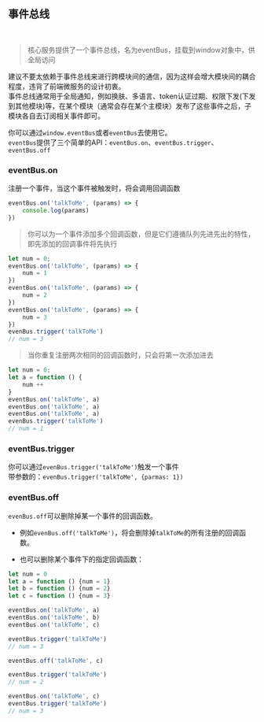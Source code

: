 ## 事件总线
<br>
<blockquote class='tip'>
    <p>核心服务提供了一个<span class='important'>事件总线</span>，名为<span class='important'>eventBus</span>，挂载到window对象中，供全局访问</p>
</blockquote>  

<span class='important'>建议不要太依赖于事件总线来进行跨模块间的通信，因为这样会增大模块间的耦合程度，违背了前端微服务的设计初衷。</span>  
事件总线通常用于全局通知，例如换肤、多语言、token认证过期、权限下发(下发到其他模块)等，在某个模块（通常会存在某个主模块）发布了这些事件之后，子模块各自去订阅相关事件即可。

你可以通过`window.eventBus`或者`eventBus`去使用它。  
`eventBus`提供了三个简单的API：`eventBus.on`、`eventBus.trigger`、`eventBus.off`  

### eventBus.on
注册一个事件，当这个事件被触发时，将会调用回调函数
```js
eventBus.on('talkToMe', (params) => {
    console.log(params)
})
```  
<blockquote class='tip'>
    <p>你可以为一个事件添加多个回调函数，但是它们遵循队列<span class='important'>先进先出</span>的特性，即先添加的回调事件将先执行</p>
</blockquote>  

```js
let num = 0;
eventBus.on('talkToMe', (params) => {
    num = 1
})
eventBus.on('talkToMe', (params) => {
    num = 2
})
eventBus.on('talkToMe', (params) => {
    num = 3
})
evenBus.trigger('talkToMe')
// num = 3 
```  
>当你重复注册两次相同的回调函数时，只会将第一次添加进去

```js
let num = 0;
let a = function () {
    num ++
}
eventBus.on('talkToMe', a)
eventBus.on('talkToMe', a)
eventBus.on('talkToMe', a)
evenBus.trigger('talkToMe')
// num = 1
```  

### eventBus.trigger
你可以通过`evenBus.trigger('talkToMe')`触发一个事件  
带参数的：`evenBus.trigger('talkToMe', {parmas: 1})`
### eventBus.off  
`evenBus.off`可以删除掉某一个事件的回调函数。
* 例如`evenBus.off('talkToMe')`，将会删除掉`talkToMe`的所有注册的回调函数。  

* 也可以删除某个事件下的指定回调函数：
```js
let num = 0
let a = function () {num = 1}
let b = function () {num = 2}
let c = function () {num = 3}

eventBus.on('talkToMe', a)
eventBus.on('talkToMe', b)
eventBus.on('talkToMe', c)

eventBus.trigger('talkToMe')
// num = 3 

eventBus.off('talkToMe', c)

eventBus.trigger('talkToMe')
// num = 2

eventBus.on('talkToMe', c)
eventBus.trigger('talkToMe')
// num = 3
```  